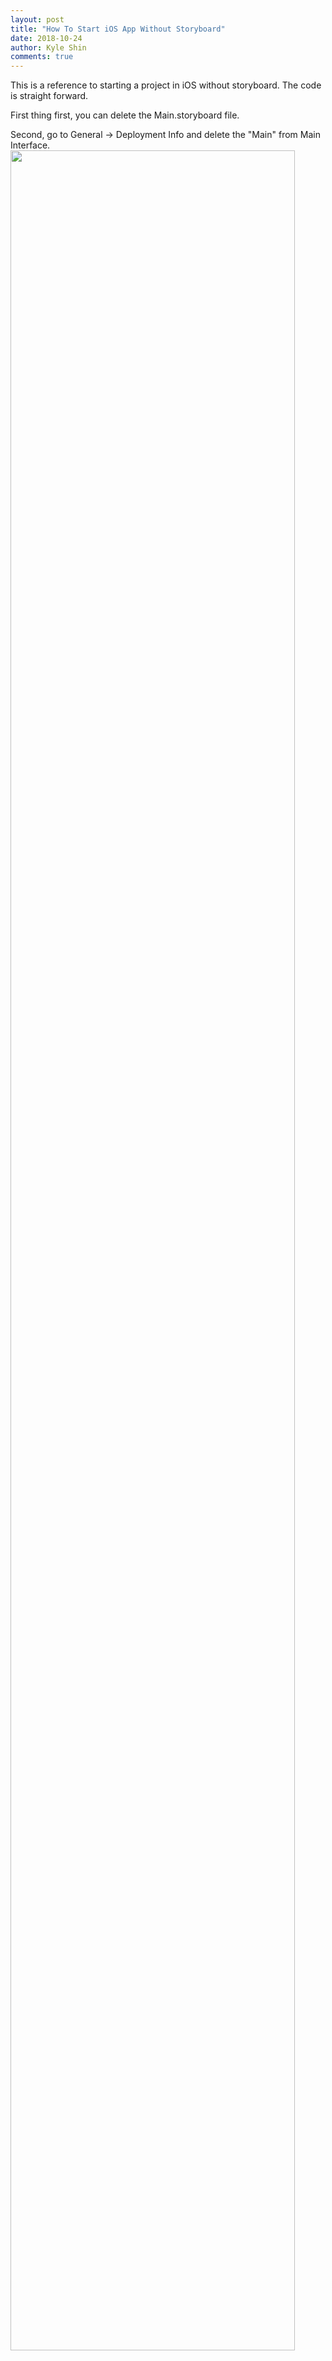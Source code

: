```yaml
---
layout: post
title: "How To Start iOS App Without Storyboard"
date: 2018-10-24
author: Kyle Shin
comments: true
---
```

This is a reference to starting a project in iOS without storyboard. The code is straight forward.

First thing first, you can delete the Main.storyboard file.

Second, go to General -> Deployment Info and delete the "Main" from Main Interface.
<image src="/images/blog/2018-10-24/img1.png" width = "95%"></image>

Third, add the following code in the AppDelegate.

## View Controller


<!-- code -->

<pre><code class="line-numbers language-swift">
func application(_ application: UIApplication, didFinishLaunchingWithOptions launchOptions: [UIApplication.LaunchOptionsKey: Any]?) -> Bool {
    //add the following code
    window = UIWindow(frame: UIScreen.main.bounds)      
    let homeVC = ViewController()         //make a UIViewController here, I'm using my custom class named ViewController
    window?.rootViewController = homeVC   //set it as window's root view controller
    window?.makeKeyAndVisible()           //make it visible
    return true
}

</code></pre>
<!-- end code -->
## Navigation VC

Launch navigation controller is similar:

<pre><code class="line-numbers language-swift">
func application(_ application: UIApplication, didFinishLaunchingWithOptions launchOptions: [UIApplication.LaunchOptionsKey: Any]?) -> Bool {
    //Similar to above, we assign navigation view controller as the root view controller
    window = UIWindow(frame: UIScreen.main.bounds)

    //construct our navigation controller
    let homeVC = ViewController()
    let navigationVC = UINavigationController(rootViewController: homeVC)

    //set our navigation controller as root view controller
    window?.rootViewController = navigationVC
    window?.makeKeyAndVisible()
    return true
}
</code></pre>

## Tab Bar VC

Let's do a tab bar controller, with first tab being a nav controller, and second tab just a
regular controller.

<pre><code class="line-numbers language-swift">
func application(_ application: UIApplication, didFinishLaunchingWithOptions launchOptions: [UIApplication.LaunchOptionsKey: Any]?) -> Bool {
    //Similar to above, we assign navigation view controller as the root view controller
    window = UIWindow(frame: UIScreen.main.bounds)

    //construct our first VC, which is a navigation controller
    let homeVC = UIViewController()
    homeVC.view.backgroundColor = .red
    let firstVC = UINavigationController(rootViewController: homeVC)
    firstVC.tabBarItem.title = "First Tab"

    //construct our second VC, just a normal view controller
    let secondVC = UIViewController()
    secondVC.view.backgroundColor = .blue
    secondVC.tabBarItem.title = "Second Tab"

    //create the tab bar controller, and pass in our view controllers
    let tabBarVC = UITabBarController()
    tabBarVC.setViewControllers([firstVC, secondVC], animated: false)

    //make the tab bar controller as the root view controller
    window?.rootViewController = tabBarVC
    window?.makeKeyAndVisible()
    return true
}
</code></pre>

## Conclusion

It's easy to launch an app without storyboard. I hope this reference comes handy for you.
